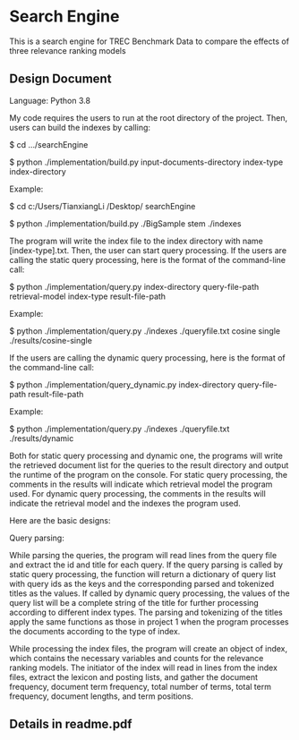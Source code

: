 # Search Engine
This is a search engine for TREC Benchmark Data to compare the effects of three relevance ranking models

## Design Document
Language: Python 3.8 

My code requires the users to run at the root directory of the project. Then, users can build the indexes by calling:

$ cd …/searchEngine

$ python ./implementation/build.py input-documents-directory index-type index-directory

Example:

$ cd c:/Users/TianxiangLi /Desktop/ searchEngine

$ python ./implementation/build.py ./BigSample stem ./indexes

The program will write the index file to the index directory with name [index-type].txt. Then, the user can start query processing. If the users are calling the static query processing, here is the format of the command-line call:

$ python ./implementation/query.py index-directory query-file-path retrieval-model index-type result-file-path

Example:

$ python ./implementation/query.py ./indexes ./queryfile.txt cosine single ./results/cosine-single

If the users are calling the dynamic query processing, here is the format of the command-line call:

$ python ./implementation/query_dynamic.py index-directory query-file-path result-file-path

Example:

$ python ./implementation/query.py ./indexes ./queryfile.txt ./results/dynamic

Both for static query processing and dynamic one, the programs will write the retrieved document list for the queries to the result directory and output the runtime of the program on the console. For static query processing, the comments in the results will indicate which retrieval model the program used. For dynamic query processing, the comments in the results will indicate the retrieval model and the indexes the program used.

Here are the basic designs:

Query parsing:

While parsing the queries, the program will read lines from the query file and extract the id and title for each query. If the query parsing is called by static query processing, the function will return a dictionary of query list with query ids as the keys and the corresponding parsed and tokenized titles as the values. If called by dynamic query processing, the values of the query list will be a complete string of the title for further processing according to different index types. The parsing and tokenizing of the titles apply the same functions as those in project 1 when the program processes the documents according to the type of index.

While processing the index files, the program will create an object of index, which contains the necessary variables and counts for the relevance ranking models. The initiator of the index will read in lines from the index files, extract the lexicon and posting lists, and gather the document frequency, document term frequency, total number of terms, total term frequency, document lengths, and term positions. 

## Details in readme.pdf
